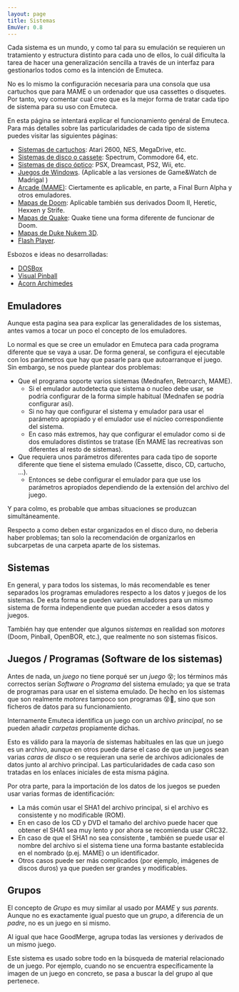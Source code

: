 ```yaml
---
layout: page
title: Sistemas
EmuVer: 0.8
---
```

Cada sistema es un mundo, y como tal para su emulación se requieren un tratamiento y estructura distinto para cada uno de ellos, lo cuál dificulta la tarea de hacer una generalización sencilla a través de un interfaz para gestionarlos todos como es la intención de Emuteca.

No es lo mismo la configuración necesaria para una consola que usa cartuchos que para MAME o un ordenador que usa cassettes o disquetes. Por tanto, voy comentar cual creo que es la mejor forma de tratar cada tipo de sistema para su uso con Emuteca.

En esta página se intentará explicar el funcionamiento genéral de Emuteca. Para más detalles sobre las particularidades de cada tipo de sistema puedes visitar las siguientes páginas:

* [Sistemas de cartuchos](Systems/Cart-Config): Atari 2600, NES, MegaDrive, etc.
* [Sistemas de disco o cassete](Systems/Disk-Config): Spectrum, Commodore 64, etc.
* [Sistemas de disco óptico](Systems/CD-Config): PSX, Dreamcast, PS2, Wii, etc.
* [Juegos de Windows](Systems/Windows-Config). (Aplicable a las versiones de Game&Watch de Madrigal )
* [Arcade (MAME)](Systems/Arcade-Config): Ciertamente es aplicable, en parte, a Final Burn Alpha y otros emuladores.
* [Mapas de Doom](Systems/Doom-Config): Aplicable también sus derivados Doom II, Heretic, Hexxen y Strife.
* [Mapas de Quake](Systems/Quake-Config): Quake tiene una forma diferente de funcionar de Doom. 
* [Mapas de Duke Nukem 3D](Systems/Duke-Nukem-3D-Config).
* [Flash Player](Systems/lash-Player-Config).

Esbozos e ideas no desarrolladas:

* [DOSBox](Systems/DOSBox-Config)
* [Visual Pinball](Systems/VisualPinball-Config)
* [Acorn Archimedes](Systems/Acorn_Archimedes)

## Emuladores ##

Aunque esta pagina sea para explicar las generalidades de los sistemas, antes vamos a tocar un poco el concepto de los emuladores.

Lo normal es que se cree un emulador en Emuteca para cada programa diferente que se vaya a usar. De forma general, se configura el ejecutable con los parámetros que hay que pasarle para que autoarranque el juego. Sin embargo, se nos puede plantear dos problemas:

* Que el programa soporte varios sistemas (Mednafen, Retroarch, MAME).
  * Si el emulador autodetecta que sistema o nucleo debe usar, se podría configurar de la forma simple habitual (Mednafen se podría configurar así).
  * Si no  hay que configurar el sistema y emulador para usar el parámetro apropiado y el emulador use el núcleo correspondiente del sistema.
  * En caso más extremos, hay que configurar el emulador como si de dos emuladores distintos se tratase (En MAME las recreativas son diferentes al resto de sistemas).
* Que requiera unos parámetros diferentes para cada tipo de soporte diferente que tiene el sistema emulado (Cassette, disco, CD, cartucho, ...).
  * Entonces se debe configurar el emulador para que use los parámetros apropiados dependiendo de la extensión del archivo del juego.
  
Y para colmo, es probable que ambas situaciones se produzcan simultáneamente.

Respecto a como deben estar organizados en el disco duro, no deberia haber problemas; tan solo la recomendación de organizarlos en subcarpetas de una carpeta aparte de los sistemas.

## Sistemas ##

En general, y para todos los sistemas, lo más recomendable es tener separados los programas emuladores respecto a los datos y juegos de los sistemas. De esta forma se pueden varios emuladores para un mismo sistema de forma independiente que puedan acceder a esos datos y juegos.

También hay que entender que algunos *sistemas* en realidad son *motores* (Doom, Pinball, OpenBOR, etc.), que realmente no son sistemas físicos.

## Juegos / Programas (Software de los sistemas) ##

Antes de nada, un *juego* no tiene porqué ser un *juego* 😵; los términos más correctos serían *Software* o *Programa* del sistema emulado; ya que se trata de programas para usar en el sistema emulado. De hecho en los sistemas que son realmente *motores* tampoco son programas 😵🤬, sino que son ficheros de datos para su funcionamiento.

Internamente Emuteca identifica un juego con un archivo *principal*, no se pueden añadir *carpetas* propiamente dichas.

Esto es válido para la mayoría de sistemas habituales en las que un juego es un archivo, aunque en otros puede darse el caso de que un juegos sean varias *caras de disco* o se requieran una serie de archivos adicionales de datos junto al archivo principal. Las particularidades de cada caso son tratadas en los enlaces iniciales de esta misma página.

Por otra parte, para la importación de los datos de los juegos se pueden usar varias formas de identificación:

* La más común usar el SHA1 del archivo principal, si el archivo es consistente y no modificable (ROM).
* En en caso de los CD y DVD el tamaño del archivo puede hacer que obtener el SHA1 sea muy lento y por ahora se recomienda usar CRC32.
* En caso de que el SHA1 no sea consistente , también se puede usar el nombre del archivo si el sistema tiene una forma bastante establecida en el nombrado (p.ej. MAME) o un identificador.
* Otros casos puede ser más complicados (por ejemplo, imágenes de discos duros) ya que pueden ser grandes y modificables.

## Grupos ##

El concepto de *Grupo* es muy similar al usado por *MAME* y sus *parents*. Aunque no es exactamente igual puesto que un *grupo*, a diferencia de un *padre*, no es un juego en si mismo.

Al igual que hace GoodMerge, agrupa todas las versiones y derivados de un mismo juego.

Este sistema es usado sobre todo en la búsqueda de material relacionado de un juego. Por ejemplo, cuando no se encuentra específicamente la imagen de un juego en concreto, se pasa a buscar la del grupo al que pertenece.

